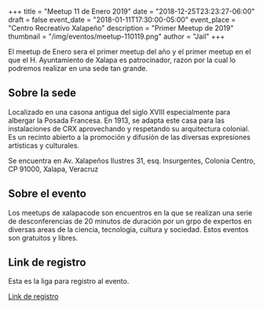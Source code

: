 +++
title = "Meetup 11 de Enero 2019"
date = "2018-12-25T23:23:27-06:00"
draft = false
event_date = "2018-01-11T17:30:00-05:00"
event_place = "Centro Recreativo Xalapeño"
description = "Primer Meetup de 2019"
thumbnail = "/img/eventos/meetup-110119.png"
author = "Jail"
+++

El meetup de Enero sera el primer meetup del año y el primer meetup en el que el H. Ayuntamiento de Xalapa es patrocinador, razon por la cual lo podremos realizar en una sede tan grande.

## Sobre la sede

Localizado en una casona antigua del siglo XVIII especialmente para albergar la Posada Francesa. En 1913, se adapta este casa para las instalaciones de CRX aprovechando y respetando su arquitectura colonial. Es un recinto abierto a la promoción y difusión de las diversas expresiones artísticas y culturales.

Se encuentra en Av. Xalapeños Ilustres 31, esq. Insurgentes, Colonia Centro, CP 91000, Xalapa, Veracruz

## Sobre el evento

Los meetups de xalapacode son encuentros en la que se realizan una serie de desconferencias de 20 minutos de duración por un grpo de expertos en diversas areas de la ciencia, tecnologia, cultura y sociedad. Estos eventos son gratuitos y libres.

## Link de registro

Esta es la liga para registro al evento.

[Link de registro](https://www.meetup.com/es-ES/XalapaCode/events/257414888/)
